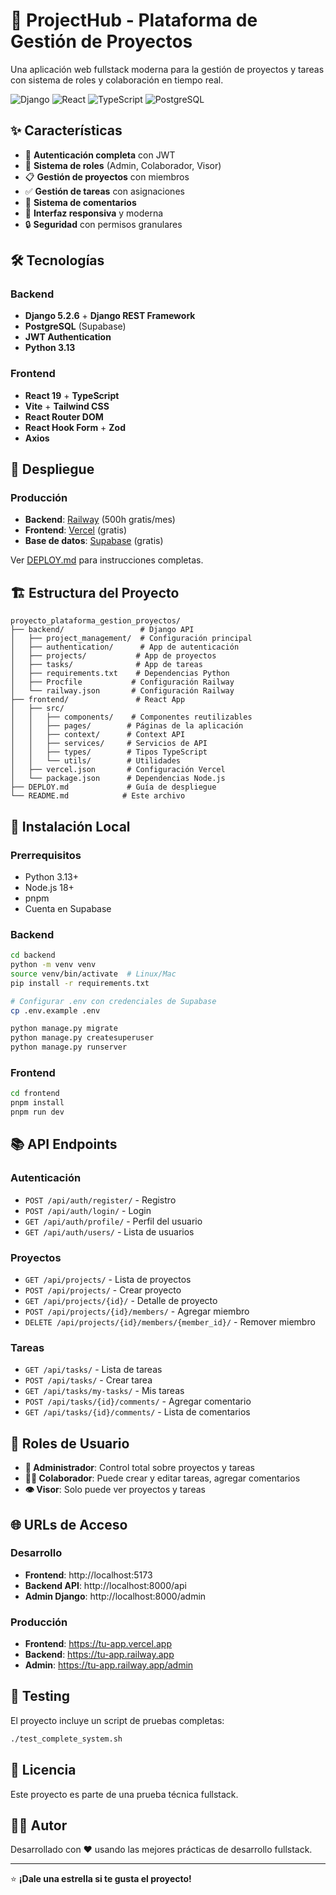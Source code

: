 # 🚀 ProjectHub - Plataforma de Gestión de Proyectos

Una aplicación web fullstack moderna para la gestión de proyectos y tareas con sistema de roles y colaboración en tiempo real.

![Django](https://img.shields.io/badge/Django-5.2.6-green)
![React](https://img.shields.io/badge/React-19-blue)
![TypeScript](https://img.shields.io/badge/TypeScript-5.0-blue)
![PostgreSQL](https://img.shields.io/badge/PostgreSQL-Supabase-green)

## ✨ Características

- 🔐 **Autenticación completa** con JWT
- 👥 **Sistema de roles** (Admin, Colaborador, Visor)
- 📋 **Gestión de proyectos** con miembros
- ✅ **Gestión de tareas** con asignaciones
- 💬 **Sistema de comentarios**
- 📱 **Interfaz responsiva** y moderna
- 🔒 **Seguridad** con permisos granulares

## 🛠️ Tecnologías

### Backend
- **Django 5.2.6** + **Django REST Framework**
- **PostgreSQL** (Supabase)
- **JWT Authentication**
- **Python 3.13**

### Frontend
- **React 19** + **TypeScript**
- **Vite** + **Tailwind CSS**
- **React Router DOM**
- **React Hook Form** + **Zod**
- **Axios**

## 🚀 Despliegue

### Producción
- **Backend**: [Railway](https://railway.app) (500h gratis/mes)
- **Frontend**: [Vercel](https://vercel.com) (gratis)
- **Base de datos**: [Supabase](https://supabase.com) (gratis)

Ver [DEPLOY.md](./DEPLOY.md) para instrucciones completas.

## 🏗️ Estructura del Proyecto

```
proyecto_plataforma_gestion_proyectos/
├── backend/                 # Django API
│   ├── project_management/  # Configuración principal
│   ├── authentication/      # App de autenticación
│   ├── projects/           # App de proyectos
│   ├── tasks/              # App de tareas
│   ├── requirements.txt    # Dependencias Python
│   ├── Procfile           # Configuración Railway
│   └── railway.json       # Configuración Railway
├── frontend/               # React App
│   ├── src/
│   │   ├── components/    # Componentes reutilizables
│   │   ├── pages/        # Páginas de la aplicación
│   │   ├── context/      # Context API
│   │   ├── services/     # Servicios de API
│   │   ├── types/        # Tipos TypeScript
│   │   └── utils/        # Utilidades
│   ├── vercel.json       # Configuración Vercel
│   └── package.json      # Dependencias Node.js
├── DEPLOY.md             # Guía de despliegue
└── README.md            # Este archivo
```

## 🚀 Instalación Local

### Prerrequisitos
- Python 3.13+
- Node.js 18+
- pnpm
- Cuenta en Supabase

### Backend

```bash
cd backend
python -m venv venv
source venv/bin/activate  # Linux/Mac
pip install -r requirements.txt

# Configurar .env con credenciales de Supabase
cp .env.example .env

python manage.py migrate
python manage.py createsuperuser
python manage.py runserver
```

### Frontend

```bash
cd frontend
pnpm install
pnpm run dev
```

## 📚 API Endpoints

### Autenticación
- `POST /api/auth/register/` - Registro
- `POST /api/auth/login/` - Login
- `GET /api/auth/profile/` - Perfil del usuario
- `GET /api/auth/users/` - Lista de usuarios

### Proyectos
- `GET /api/projects/` - Lista de proyectos
- `POST /api/projects/` - Crear proyecto
- `GET /api/projects/{id}/` - Detalle de proyecto
- `POST /api/projects/{id}/members/` - Agregar miembro
- `DELETE /api/projects/{id}/members/{member_id}/` - Remover miembro

### Tareas
- `GET /api/tasks/` - Lista de tareas
- `POST /api/tasks/` - Crear tarea
- `GET /api/tasks/my-tasks/` - Mis tareas
- `POST /api/tasks/{id}/comments/` - Agregar comentario
- `GET /api/tasks/{id}/comments/` - Lista de comentarios

## 🔐 Roles de Usuario

- **👑 Administrador**: Control total sobre proyectos y tareas
- **👨‍💻 Colaborador**: Puede crear y editar tareas, agregar comentarios
- **👁️ Visor**: Solo puede ver proyectos y tareas

## 🌐 URLs de Acceso

### Desarrollo
- **Frontend**: http://localhost:5173
- **Backend API**: http://localhost:8000/api
- **Admin Django**: http://localhost:8000/admin

### Producción
- **Frontend**: https://tu-app.vercel.app
- **Backend**: https://tu-app.railway.app
- **Admin**: https://tu-app.railway.app/admin

## 🧪 Testing

El proyecto incluye un script de pruebas completas:

```bash
./test_complete_system.sh
```

## 📄 Licencia

Este proyecto es parte de una prueba técnica fullstack.

## 👨‍💻 Autor

Desarrollado con ❤️ usando las mejores prácticas de desarrollo fullstack.

---

⭐ **¡Dale una estrella si te gusta el proyecto!**
